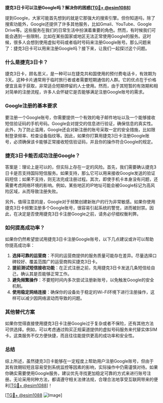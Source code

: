 **捷克3日卡可以注册Google吗？解决你的困惑[[TG💪+ @esim1088](https://t.me/s/esim1088)]**

提到Google，大家可能首先想到的就是它那强大的搜索引擎。但你知道吗，除了搜索功能外，Google还提供了许多其他服务，比如Gmail、YouTube、Google Drive等。这些服务在我们的日常生活中扮演着重要的角色。然而，有时候我们可能会遇到一些限制，比如在某些国家或地区无法正常使用Google的服务。这时候，很多人会想到使用虚拟号码或者临时号码来注册Google账号。那么问题来了：捷克3日卡可以用来注册Google吗？接下来，让我们一起探讨这个问题。

### 什么是捷克3日卡？

捷克3日卡，顾名思义，是一种可以在捷克共和国使用的预付费电话卡，有效期为3天。这种卡片通常用于临时旅行者或者需要短期通信的人群。它的优点在于价格便宜且易于获取，非常适合短期停留的人士使用。然而，由于其短暂的有效期和相对简单的注册流程，许多人会怀疑它是否能够满足注册Google账号的需求。

### Google注册的基本要求

要注册一个Google账号，你需要提供一个有效的电子邮件地址以及一个能够接收短信验证码的手机号码。Google会对提交的信息进行验证，确保信息的真实性。此外，为了防止滥用，Google还会对新注册的账号采取一定的安全措施，比如限制登录频率、检查设备指纹等。因此，如果你打算用捷克3日卡注册Google账号，必须确保该卡能够正常接收短信验证码，并且你的操作符合Google的规定。

### 捷克3日卡能否成功注册Google？

答案是：理论上是可以的，但实际上存在一定的风险。首先，我们需要确认捷克3日卡是否支持国际短信服务。如果支持，那么它可以用来接收Google发送的验证码短信；如果不支持，则无法完成注册过程。其次，即使手机卡本身没有问题，还需要考虑网络环境的影响。例如，某些地区的IP地址可能会被Google标记为高风险区域，从而导致注册失败。

另外，值得注意的是，Google对于频繁创建新账户的行为非常敏感。如果你使用捷克3日卡频繁注册多个Google账号，很容易引起系统的警觉，进而被封禁。因此，在决定是否使用捷克3日卡注册Google之前，请务必仔细权衡利弊。

### 如何提高成功率？

如果你仍然希望尝试用捷克3日卡注册Google账号，以下几点建议或许可以帮助你提高成功率：

1. **选择可靠的运营商**：不同的运营商提供的服务质量可能存在差异。尽量选择口碑较好、覆盖范围广的运营商购买捷克3日卡。
2. **提前测试短信接收功能**：在正式注册之前，先用捷克3日卡发送几条短信给自己，确认其是否能够正常工作。
3. **避免频繁操作**：不要短时间内多次尝试注册新账号，以免触发Google的安全机制。
4. **使用稳定网络连接**：确保你的设备处于稳定的Wi-Fi环境下进行注册操作，这样可以减少因网络波动而导致的问题。

### 其他替代方案

如果你觉得直接使用捷克3日卡注册Google过于复杂或者不保险，还有其他方法可供选择。例如，可以考虑通过购买正规渠道提供的虚拟号码服务来代替实体SIM卡。这类服务不仅方便快捷，而且往往能提供更高的成功率和安全性。

### 总结

综上所述，虽然捷克3日卡能够在一定程度上帮助用户注册Google账号，但由于其有效期较短且容易受到系统监控等因素的影响，实际操作中仍需谨慎对待。如果你确实需要使用Google服务，建议优先寻找更加稳定可靠的方式来进行账号注册。无论采用何种方法，都请遵守相关法律法规，合理合法地享受互联网带来的便利[[TG💪+ @esim1088](https://t.me/s/esim1088)]！

[[TG💪+ @esim1088](https://t.me/s/esim1088) ![Image](https://i.postimg.cc/4NQfJmqS/Snipaste-2025-05-13-00-14-12.png)]